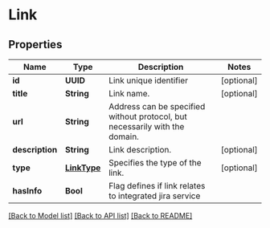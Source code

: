 # Link

## Properties
Name | Type | Description | Notes
------------ | ------------- | ------------- | -------------
**id** | **UUID** | Link unique identifier | [optional] 
**title** | **String** | Link name. | [optional] 
**url** | **String** | Address can be specified without protocol, but necessarily with the domain. | 
**description** | **String** | Link description. | [optional] 
**type** | [**LinkType**](LinkType.md) | Specifies the type of the link. | [optional] 
**hasInfo** | **Bool** | Flag defines if link relates to integrated jira service | 

[[Back to Model list]](../README.md#documentation-for-models) [[Back to API list]](../README.md#documentation-for-api-endpoints) [[Back to README]](../README.md)


